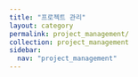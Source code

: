 ```yaml
---
title: "프로젝트 관리"
layout: category
permalink: project_management/
collection: project_management
sidebar:
  nav: "project_management"
---
```

